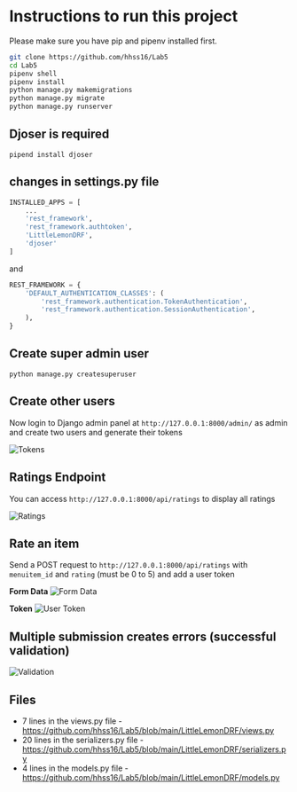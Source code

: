 # Instructions to run this project

Please make sure you have pip and pipenv installed first. 

```sh
git clone https://github.com/hhss16/Lab5
cd Lab5
pipenv shell
pipenv install 
python manage.py makemigrations 
python manage.py migrate
python manage.py runserver
```

## Djoser is required

`pipend install djoser`

## changes in settings.py file 

```python 
INSTALLED_APPS = [
    ...
    'rest_framework',
    'rest_framework.authtoken',
    'LittleLemonDRF',
    'djoser'
]

```

and 

```python
REST_FRAMEWORK = {
    'DEFAULT_AUTHENTICATION_CLASSES': (
        'rest_framework.authentication.TokenAuthentication',
        'rest_framework.authentication.SessionAuthentication',
    ),
}
```

## Create super admin user

```
python manage.py createsuperuser
```

## Create other users

Now login to Django admin panel at `http://127.0.0.1:8000/admin/` as admin and create two users and generate their tokens

![Tokens](https://res.cloudinary.com/dpebhamdp/image/upload/v1667839615/Labs/Lab5/django-admin-tokens_jyly6x.png)


## Ratings Endpoint 
You can access `http://127.0.0.1:8000/api/ratings` to display all ratings

![Ratings](https://res.cloudinary.com/dpebhamdp/image/upload/v1667839615/Labs/Lab5/display-ratings_ayqeu8.png)


## Rate an item
Send a POST request to `http://127.0.0.1:8000/api/ratings` with `menuitem_id` and `rating` (must be 0 to 5) and add a user token 

**Form Data**
![Form Data](https://res.cloudinary.com/dpebhamdp/image/upload/v1667839615/Labs/Lab5/add-rating-as-adrian_rxbmzz.png)

**Token**
![User Token](https://res.cloudinary.com/dpebhamdp/image/upload/v1667839615/Labs/Lab5/add-rating-adrian-user-token_uuduvx.png)


## Multiple submission creates errors (successful validation)

![Validation](https://res.cloudinary.com/dpebhamdp/image/upload/v1667839615/Labs/Lab5/user-cannot-rate-same-item-twice_qybcmg.png)


## Files 

* 7 lines in the views.py file - https://github.com/hhss16/Lab5/blob/main/LittleLemonDRF/views.py
* 20 lines in the serializers.py file - https://github.com/hhss16/Lab5/blob/main/LittleLemonDRF/serializers.py
* 4 lines in the models.py file - https://github.com/hhss16/Lab5/blob/main/LittleLemonDRF/models.py




